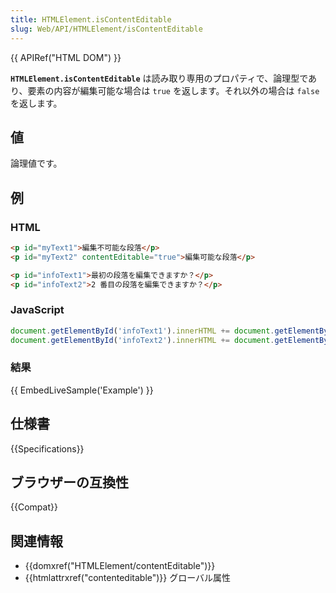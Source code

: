 ```yaml
---
title: HTMLElement.isContentEditable
slug: Web/API/HTMLElement/isContentEditable
---
```


{{ APIRef("HTML DOM") }}

**`HTMLElement.isContentEditable`** は読み取り専用のプロパティで、論理型であり、要素の内容が編集可能な場合は `true` を返します。それ以外の場合は `false` を返します。

## 値

論理値です。

## 例

### HTML

```html
<p id="myText1">編集不可能な段落</p>
<p id="myText2" contentEditable="true">編集可能な段落</p>

<p id="infoText1">最初の段落を編集できますか？</p>
<p id="infoText2">2 番目の段落を編集できますか？</p>
```

### JavaScript

```js
document.getElementById('infoText1').innerHTML += document.getElementById('myText1').isContentEditable;
document.getElementById('infoText2').innerHTML += document.getElementById('myText2').isContentEditable;
```

### 結果

{{ EmbedLiveSample('Example') }}

## 仕様書

{{Specifications}}

## ブラウザーの互換性

{{Compat}}

## 関連情報

- {{domxref("HTMLElement/contentEditable")}}
- {{htmlattrxref("contenteditable")}} グローバル属性

